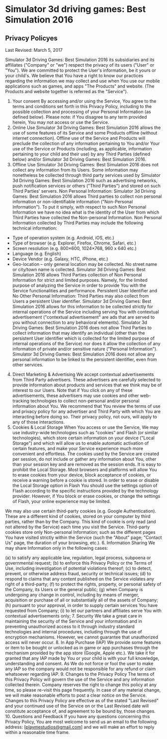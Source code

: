 # Simulator 3d driving games: Best Simulation 2016
## Privacy Policyes
Last Revised: March 5, 2017

Simulator 3d Driving Games: Best Simulation 2016 its subsidiaries and its affiliates ("Company" or "we") respect the privacy of its users ("User" or "You"). We are committed to protect the User's information, be it yours or your child's. We believe that You have a right to know our practices regarding the information we may collect and use when You use our mobile applications such as games, and apps "The Products" and website. (The Products and website together is referred as the "Service").

1.	Your consent
By accessing and/or using the Service, You agree to the terms and conditions set forth in this Privacy Policy, including to the possible collection and processing of your Personal Information (as defined below). Please note: if You disagree to any term provided herein, You may not access or use the Service.
2.	Online Use
Simulator 3d Driving Games: Best Simulation 2016 allows the use of some features of its Service and some Products offline (without internet connection). Offline use of the Service and Products will preclude the collection of any information pertaining to You and/or Your use of the Service or Products (including, as applicable, information pertaining to your child and their use) by any Third Parties (defined below) and/or Simulator 3d Driving Games: Best Simulation 2016.
3.	Offline Use
Simulator 3d Driving Games: Best Simulation 2016 does not collect any information from its Users. Some information may nonetheless be collected through third party services used by Simulator 3d Driving Games: Best Simulation 2016 such as advertising networks, push notification services or others ("Third Parties") and stored on such Third Parties' servers. 
Non Personal Information:
Simulator 3d Driving Games: Best Simulation 2016 allows Third parties to collect non personal information or non-identifiable information ("Non-Personal Information").
To put it simply, with respect to such Non Personal Information we have no idea what is the identity of the User from which Third Parties have collected the Non-personal Information.
Non Personal Information collected by Third Parties may include the following technical information: 
  -	Type of operation system (e.g. Android, iOS, etc.)
  -	Type of browser (e.g. Explorer, Firefox, Chrome, Safari, etc.)
  -	Screen resolution (e.g. 800×600, 1024×768, 960 x 640 etc.)
  -	Language (e.g. English)
  -	Device Vendor (e.g. Galaxy, HTC, iPhone, etc.)
  -	Geo-location – only general location may be collected. No street name or city/town name is collected.
Simulator 3d Driving Games: Best Simulation 2016 allows Third Parties collection of Non Personal Information for strict and limited purposes. Namely, for the limited purpose of analyzing the Service in order to provide You with the Service functionalities and performance.
Persistent User Identifier and No Other Personal Information:
Third Parties may also collect from Users a persistent User identifier. Simulator 3d Driving Games: Best Simulation 2016 allows for this information to be collected strictly for internal operations of the Service including serving You with contextual advertisement ("contextual advertisement" are ads that are served to you without connection to any behavioral elements).
Simulator 3d Driving Games: Best Simulation 2016 does not allow Third Parties to collect information that may identify an individual (other than the persistent User identifier which is collected for the limited purpose of internal operations of the Service) nor does it allow the collection of any information of private and/or sensitive nature ("Personal Information").
Simulator 3d Driving Games: Best Simulation 2016 does not allow any personal information to be linked to the persistent identifier, even from other services.
4.	Direct Marketing & Advertising
We accept contextual advertisements from Third Party advertisers. These advertisers are carefully selected to provide information about products and services that we think may be of interest to our Users. Note that if You click on any of these advertisements, these advertisers may use cookies and other web-tracking technologies to collect non-personal and/or personal information about You. We recommend that You review the terms of use and privacy policy for any advertiser and Third Party with which You are interacting before doing so. Their privacy policy, not ours, will apply to any of those interactions.
5.	Cookies & Local Storage
When You access or use the Service, We may use industry-wide technologies such as "cookies" and Flash (or similar technologies), which store certain information on your device ("Local Storage") and which will allow us to enable automatic activation of certain features, and make your Service experience much more convenient and effortless. The cookies used by the Service are created per session, do not include or gather any information about You, other than your session key and are removed as the session ends. It is easy to prohibit the Local Storage. Most browsers and platforms will allow You to erase cookies from your device, block acceptance of cookies, or receive a warning before a cookie is stored. In order to erase or disable the Local Storage option in Flash You should use the settings option of Flash according to the specific instructions provided by the technology provider. However, if You block or erase cookies, or change the settings of Flash, your online experience may be limited.

We may also use certain third-party cookies (e.g. Google Authentication). These are a different kind of cookies, stored on your computer by third parties, rather than by the Company. This kind of cookie is only read (and not altered by the Service) each time you visit the Service. Third-party cookies store only Non-personal Information; such as the different pages You have visited strictly within the Service (such the "About" page; "Contact Us" page, the duration of your browsing, etc.).
6.	Information Sharing
We may share Information only in the following cases:

(a) to satisfy any applicable law, regulation, legal process, subpoena or governmental request; (b) to enforce this Privacy Policy or the Terms of Use, including investigation of potential violations thereof; (c) to detect, prevent, or otherwise address fraud, security or technical issues; (d) to respond to claims that any content published on the Service violates any right of a third-party; (f) to protect the rights, property, or personal safety of the Company, its Users or the general public; (g) when Company is undergoing any change in control, including by means of merger, acquisition or purchase of all or substantially all of the assets of Company; (h) pursuant to your approval, in order to supply certain services You have requested from Company; (i) to let our partners and affiliates serve You with contextual advertisements only;
7.	Security
We take a great care in maintaining the security of the Service and your information and in preventing unauthorized access to it through industry standard technologies and internal procedures, including through the use of encryption mechanisms. However, we cannot guarantee that unauthorized access will never occur.
8.	In App Purchase (IAP)
We provide some features or item to be bought or unlocked as in game or app purchases through the mechanism provided by the app store (Google, Apple etc.). We take it for granted that any IAP made by You or your child is with your full knowledge, understanding and consent. As We do not force or fool the user to make any IAP so the company would not be responsible for any refund or claim whatsoever regarding IAP.
9.	Changes to the Privacy Policy
The terms of this Privacy Policy will govern the use of the Service and any information collected therein. Company reserves the right to change this policy at any time, so please re-visit this page frequently. In case of any material change, we will make reasonable efforts to post a clear notice on the Service. Changes to this Privacy Policy are effective as of the stated "Last Revised" and your continued use of the Service on or the Last Revised date will constitute acceptance of, and agreement to be bound by, those changes.
10.	Questions and Feedback
If you have any questions concerning this Privacy Policy, You are most welcome to send us an email to the following address: [playmestudios@gmail.com] and we will make an effort to reply within a reasonable time frame.
